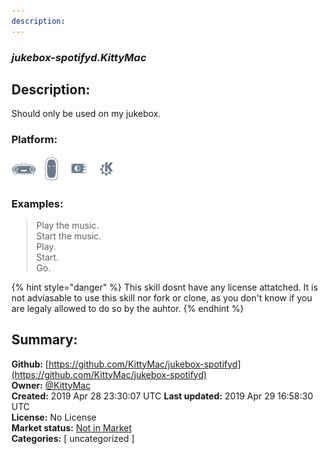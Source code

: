 ```yaml
---
description: 
---
```


### _jukebox-spotifyd.KittyMac_  
## Description:  
Should only be used on my jukebox.  
  
  
### Platform:  
 ![Mark I](../.gitbook/assets/mark-1-icon.png)  ![Mark II](../.gitbook/assets/mark-2-icon.png)  ![Picroft](../.gitbook/assets/picroft-icon.png)  ![plasmoid](../.gitbook/assets/kde.png)   
### Examples:  
> Play the music.  
> Start the music.  
> Play.  
> Start.  
> Go.  
  
{% hint style="danger" %}
This skill dosnt have any license attatched. It is not adviasable to use this skill nor fork or clone, as you don't know if you are legaly allowed to do so by the auhtor.
{% endhint %}
  
## Summary:  
**Github:** [https://github.com/KittyMac/jukebox-spotifyd](https://github.com/KittyMac/jukebox-spotifyd)  
**Owner:** [@KittyMac](https://github.com/KittyMac)  
**Created:** 2019 Apr 28 23:30:07 UTC  **Last updated:** 2019 Apr 29 16:58:30 UTC  
**License:** No License  
**Market status:** [Not in Market](https://market.mycroft.ai/skill/)  
**Categories:** [ uncategorized ]   
